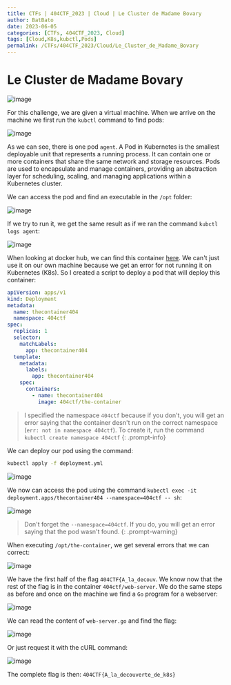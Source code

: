 ```yaml
---
title: CTFs | 404CTF_2023 | Cloud | Le Cluster de Madame Bovary
author: BatBato
date: 2023-06-05
categories: [CTFs, 404CTF_2023, Cloud]
tags: [Cloud,K8s,kubctl,Pods]
permalink: /CTFs/404CTF_2023/Cloud/Le_Cluster_de_Madame_Bovary
---
```


# Le Cluster de Madame Bovary 

![image](https://github.com/Nouman404/nouman404.github.io/assets/73934639/deb117f6-5de2-4588-9b0a-35fde4b1b190)

For this challenge, we are given a virtual machine. When we arrive on the machine we first run the `kubctl` command to find pods:

![image](https://github.com/Nouman404/nouman404.github.io/assets/73934639/c2de7d4f-c5f0-4a12-8d29-3439db73076c)

As we can see, there is one pod `agent`. A Pod in Kubernetes is the smallest deployable unit that represents a running process. It can contain one or more containers that share the same network and storage resources. Pods are used to encapsulate and manage containers, providing an abstraction layer for scheduling, scaling, and managing applications within a Kubernetes cluster.

We can access the pod and find an executable in the `/opt` folder:

![image](https://github.com/Nouman404/nouman404.github.io/assets/73934639/9125e2f6-4bbd-4238-a005-236b18875f55)

If we try to run it, we get the same result as if we ran the command `kubctl logs agent`:

![image](https://github.com/Nouman404/nouman404.github.io/assets/73934639/bf01d08a-331e-49fe-b2ce-b7dd3f2adf3c)

When looking at docker hub, we can find this container [here](https://hub.docker.com/r/404ctf/the-container). We can't just use it on our own machine because we get an error for not running it on Kubernetes (K8s). So I created a script to deploy a pod that will deploy this container:

```yaml
apiVersion: apps/v1
kind: Deployment
metadata:
  name: thecontainer404
  namespace: 404ctf
spec:
  replicas: 1
  selector:
    matchLabels:
      app: thecontainer404
  template:
    metadata:
      labels:
        app: thecontainer404
    spec:
      containers:
        - name: thecontainer404
          image: 404ctf/the-container
```

> I specified the namespace `404ctf` because if you don't, you will get an error saying that the container desn't run on the correct namespace (`err: not in namespace 404ctf`). To create it, run the command `kubectl create namespace 404ctf`
{: .prompt-info}

We can deploy our pod using the command:

```bash
kubectl apply -f deployment.yml 
```

![image](https://github.com/Nouman404/nouman404.github.io/assets/73934639/cdf60b1d-b1b0-4a18-ba4e-3696cff89dfb)

We now can access the pod using the command `kubectl exec -it deployment.apps/thecontainer404 --namespace=404ctf -- sh`:

![image](https://github.com/Nouman404/nouman404.github.io/assets/73934639/e67cbc91-7e0d-40ce-9567-c5537e9ae7eb)

> Don't forget the `--namespace=404ctf`. If you do, you will get an error saying that the pod wasn't found.
{: .prompt-warning}

When executing `/opt/the-container`, we get several errors that we can correct:

![image](https://github.com/Nouman404/nouman404.github.io/assets/73934639/e2d0f803-be64-4125-8279-4f459392fadf)

We have the first half of the flag `404CTF{A_la_decouv`. We know now that the rest of the flag is in the container `404ctf/web-server`. We do the same steps as before and once on the machine we find a `Go` program for a webserver:

![image](https://github.com/Nouman404/nouman404.github.io/assets/73934639/0fff8320-1a19-4f5a-82de-eca784655d02)

We can read the content of `web-server.go` and find the flag:

![image](https://github.com/Nouman404/nouman404.github.io/assets/73934639/30332e45-5290-463a-90b8-0beb4015b31a)

Or just request it with the cURL command:

![image](https://github.com/Nouman404/nouman404.github.io/assets/73934639/a45973f1-865f-4268-8d06-d6542eecafa7)

The complete flag is then: `404CTF{A_la_decouverte_de_k8s}`


